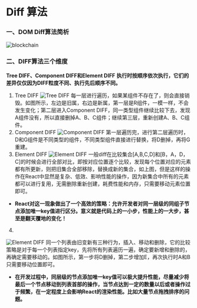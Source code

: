 # Diff 算法
### 一、DOM Diff算法简析
![blockchain](https://img-blog.csdn.net/20180717182348969 )
### 二、DIFF算法三个维度
**Tree DIFF、Component DIFF和Element DIFF**
**执行时按顺序依次执行，它们的差异仅仅因为DIFF粒度不同、执行先后顺序不同。**
1. Tree DIFF
![Tree DIFF](https://img-blog.csdn.net/20180403132519897 )
每一层进行遍历，如果某组件不存在了，则会直接销毁。如图所示，左边是旧属，右边是新属，第一层是R组件，一模一样，不会发生变化；第二层进入Component DIFF，同一类型组件继续比较下去，发现A组件没有，所以直接删掉A、B、C组件；继续第三层，重新创建A、B、C组件。
2. Component DIFF
![Component DIFF](https://img-blog.csdn.net/2018040313254025 )
第一层遍历完，进行第二层遍历时，D和G组件是不同类型的组件，不同类型组件直接进行替换，将D删掉，再将G重建。
3. Element DIFF
![Element DIFF](https://img-blog.csdn.net/20180403132558624 )
一般diff在比较集合[A,B,C,D]和[B，A，D，C]的时候会进行全部对比，即按对应位置逐个比较，发现每个位置对应的元素都有所更新，则把旧集合全部移除，替换成新的集合，如上图，但是这样的操作在React中显然是复杂、低效、影响性能的操作，因为新集合中所有的元素都可以进行复用，无需删除重新创建，耗费性能和内存，只需要移动元素位置即可。


- **React对这一现象做出了一个高效的策略：允许开发者对同一层级的同组子节点添加唯一key值进行区分。意义就是代码上的一小步，性能上的一大步，甚至是翻天覆地的变化！**

4. 
![Element DIFF](https://img-blog.csdn.net/20180403132628782 )
同一个列表由旧变新有三种行为，插入、移动和删除，它的比较策略是对于每一个列表指定key，先将所有列表遍历一遍，确定要新增和删除的，再确定需要移动的。如图所示，第一步将D删掉，第二步增加E，再次执行时A和B只需要移动位置即可。


+ **在开发过程中，同层级的节点添加唯一key值可以极大提升性能，尽量减少将最后一个节点移动到列表首部的操作，当节点达到一定的数量以后或者操作过于频繁，在一定程度上会影响React的渲染性能。比如大量节点拖拽排序的问题。**


